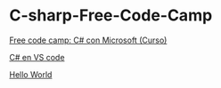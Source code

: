 # C-sharp-Free-Code-Camp
[Free code camp: C# con Microsoft (Curso)](https://www.freecodecamp.org/learn/foundational-c-sharp-with-microsoft/)

[C# en VS code](https://code.visualstudio.com/docs/languages/csharp)

[Hello World](https://code.visualstudio.com/docs/csharp/get-started)
